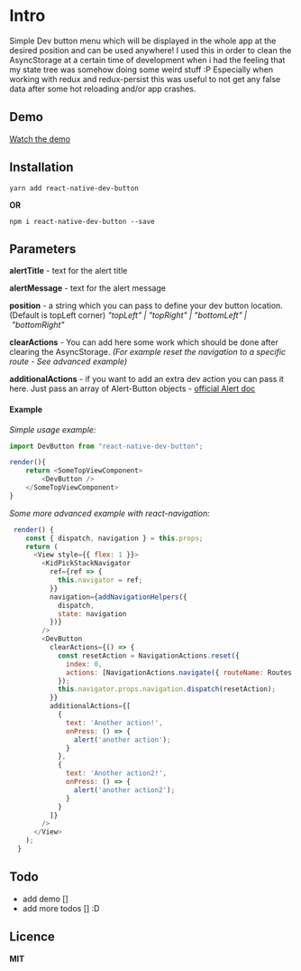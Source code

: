 # Intro

Simple Dev button menu which will be displayed in the whole app at the desired position and can be used anywhere! I used this in order to clean the AsyncStorage at a certain time of development when i had the feeling that my state tree was somehow doing some weird stuff :P Especially when working with redux and redux-persist this was useful to not get any false data after some hot reloading and/or app crashes. 

## Demo

[Watch the demo](https://app.hyfy.io/v/abM8hUSQ6qn/)

## Installation

`yarn add react-native-dev-button` 

  **OR**

`npm i react-native-dev-button --save`

## Parameters

**alertTitle** - text for the alert title 

**alertMessage** - text for the alert message

**position** - a string which you can pass to define your dev button location. (Default is topLeft corner) *"topLeft" | "topRight" | "bottomLeft" | "bottomRight"*

**clearActions** - You can add here some work which should be done after clearing the AsyncStorage. *(For example reset the navigation to a specific route - See advanced example)*

**additionalActions** - if you want to add an extra dev action you can pass it here. Just pass an array of Alert-Button objects - [official Alert doc](https://facebook.github.io/react-native/docs/alert.html)

#### Example

*Simple usage example:*

```js
import DevButton from "react-native-dev-button";

render(){
    return <SomeTopViewComponent>
        <DevButton />
    </SomeTopViewComponent>
}
```

*Some more advanced example with react-navigation:*

```js
 render() {
    const { dispatch, navigation } = this.props;
    return (
      <View style={{ flex: 1 }}>
        <KidPickStackNavigator
          ref={ref => {
            this.navigator = ref;
          }}
          navigation={addNavigationHelpers({
            dispatch,
            state: navigation
          })}
        />
        <DevButton
          clearActions={() => {
            const resetAction = NavigationActions.reset({
              index: 0,
              actions: [NavigationActions.navigate({ routeName: Routes.SplashScreen })]
            });
            this.navigator.props.navigation.dispatch(resetAction);
          }}
          additionalActions={[
            {
              text: 'Another action!',
              onPress: () => {
                alert('another action');
              }
            },
            {
              text: 'Another action2!',
              onPress: () => {
                alert('another action2');
              }
            }
          ]}
        />
      </View>
    );
  }

```

## Todo

- add demo []
- add more todos [] :D

## Licence

**MIT**
